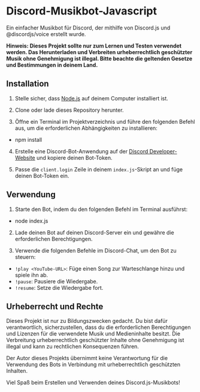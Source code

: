 # Discord-Musikbot-Javascript

Ein einfacher Musikbot für Discord, der mithilfe von Discord.js und @discordjs/voice erstellt wurde.

**Hinweis: Dieses Projekt sollte nur zum Lernen und Testen verwendet werden. Das Herunterladen und Verbreiten urheberrechtlich geschützter Musik ohne Genehmigung ist illegal. Bitte beachte die geltenden Gesetze und Bestimmungen in deinem Land.**

## Installation

1. Stelle sicher, dass [Node.js](https://nodejs.org/) auf deinem Computer installiert ist.

2. Clone oder lade dieses Repository herunter.

3. Öffne ein Terminal im Projektverzeichnis und führe den folgenden Befehl aus, um die erforderlichen Abhängigkeiten zu installieren:

- npm install

4. Erstelle eine Discord-Bot-Anwendung auf der [Discord Developer-Website](https://discord.com/developers/applications) und kopiere deinen Bot-Token.

5. Passe die `client.login` Zeile in deinem `index.js`-Skript an und füge deinen Bot-Token ein.

## Verwendung

1. Starte den Bot, indem du den folgenden Befehl im Terminal ausführst:

- node index.js


2. Lade deinen Bot auf deinen Discord-Server ein und gewähre die erforderlichen Berechtigungen.

3. Verwende die folgenden Befehle im Discord-Chat, um den Bot zu steuern:

- `!play <YouTube-URL>`: Füge einen Song zur Warteschlange hinzu und spiele ihn ab.
- `!pause`: Pausiere die Wiedergabe.
- `!resume`: Setze die Wiedergabe fort.

## Urheberrecht und Rechte

Dieses Projekt ist nur zu Bildungszwecken gedacht. Du bist dafür verantwortlich, sicherzustellen, dass du die erforderlichen Berechtigungen und Lizenzen für die verwendete Musik und Medieninhalte besitzt. Die Verbreitung urheberrechtlich geschützter Inhalte ohne Genehmigung ist illegal und kann zu rechtlichen Konsequenzen führen.

Der Autor dieses Projekts übernimmt keine Verantwortung für die Verwendung des Bots in Verbindung mit urheberrechtlich geschützten Inhalten.


Viel Spaß beim Erstellen und Verwenden deines Discord.js-Musikbots!


